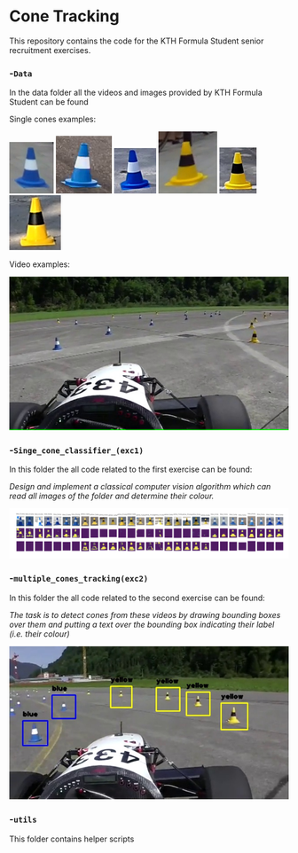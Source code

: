 # Cone Tracking
This repository contains the code for the KTH Formula Student senior recruitment exercises.

### -`Data`
In the data folder all the videos and images provided by KTH Formula Student can be found

Single cones examples:

![demo](./data/single_cone_images/blue_1.png)
![demo](./data/single_cone_images/blue_0.png)
![demo](./data/single_cone_images/blue_6.png)
![demo](./data/single_cone_images/yellow_0.png)
![demo](./data/single_cone_images/yellow_5.png)
![demo](./data/single_cone_images/yellow_13.png)

Video examples:

![demo](./data/videos/frames/track/frame200.jpg)

### -`Singe_cone_classifier_(exc1)`
In this folder the all code related to the first exercise can be found:

_Design and implement a classical computer vision algorithm which can read all images of the folder and determine
their colour._

![display](./single_cone_classifier_(exc1)/Classification_matplot.png)

### -`multiple_cones_tracking(exc2)`
In this folder the all code related to the second exercise can be found:

_The task is to detect cones from these videos by drawing bounding boxes over them and putting a text over the bounding box indicating their label (i.e. their colour)_

![display](./multiple_cones_tracking_(exc2)/multiple_cones_tracking/videos/images/demo.jpg)


### -`utils`
This folder contains helper scripts